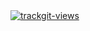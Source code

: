 <a href="https://trackgit.com">
<img src="https://us-central1-trackgit-analytics.cloudfunctions.net/token/ping/kiw1vguz4l1vyrynayck" alt="trackgit-views" />
</a>

